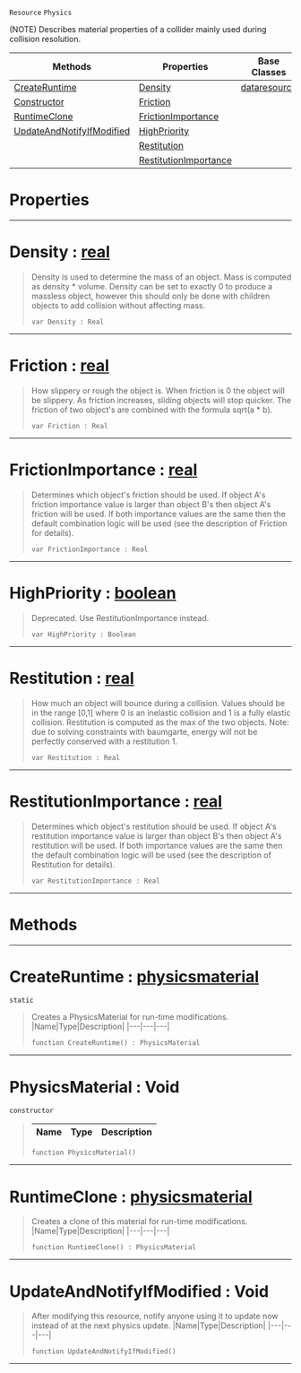  `Resource` `Physics`



(NOTE) Describes material properties of a collider mainly used during collision resolution.

|Methods|Properties|Base Classes|Derived Classes|
|---|---|---|---|
|[ CreateRuntime](https://plasmaengine.github.io/PlasmaDocs/Plasma1/C++/code_reference/class_reference/physicsmaterial.md#createruntime-plasma-engin)|[ Density](https://plasmaengine.github.io/PlasmaDocs/Plasma1/C++/code_reference/class_reference/physicsmaterial.md#density-plasma-engine-docu)|[dataresource](https://plasmaengine.github.io/PlasmaDocs/Plasma1/C++/code_reference/class_reference/dataresource.md)| |
|[ Constructor](https://plasmaengine.github.io/PlasmaDocs/Plasma1/C++/code_reference/class_reference/physicsmaterial.md#physicsmaterial-void)|[ Friction](https://plasmaengine.github.io/PlasmaDocs/Plasma1/C++/code_reference/class_reference/physicsmaterial.md#friction-plasma-engine-doc)| | |
|[ RuntimeClone](https://plasmaengine.github.io/PlasmaDocs/Plasma1/C++/code_reference/class_reference/physicsmaterial.md#runtimeclone-plasma-engine)|[ FrictionImportance](https://plasmaengine.github.io/PlasmaDocs/Plasma1/C++/code_reference/class_reference/physicsmaterial.md#frictionimportance-plasma)| | |
|[ UpdateAndNotifyIfModified](https://plasmaengine.github.io/PlasmaDocs/Plasma1/C++/code_reference/class_reference/physicsmaterial.md#updateandnotifyifmodifie)|[ HighPriority](https://plasmaengine.github.io/PlasmaDocs/Plasma1/C++/code_reference/class_reference/physicsmaterial.md#highpriority-plasma-engine)| | |
| |[ Restitution](https://plasmaengine.github.io/PlasmaDocs/Plasma1/C++/code_reference/class_reference/physicsmaterial.md#restitution-plasma-engine)| | |
| |[ RestitutionImportance](https://plasmaengine.github.io/PlasmaDocs/Plasma1/C++/code_reference/class_reference/physicsmaterial.md#restitutionimportance-ze)| | |


 #  Properties


---  
 #  Density : [real](https://plasmaengine.github.io/PlasmaDocs/Plasma1/C++/code_reference/lightning_base_types/real.md)

> Density is used to determine the mass of an object. Mass is computed as density * volume. Density can be set to exactly 0 to produce a massless object, however this should only be done with children objects to add collision without affecting mass.
> ``` lang=cpp, name=Lightning
> var Density : Real


---  
 #  Friction : [real](https://plasmaengine.github.io/PlasmaDocs/Plasma1/C++/code_reference/lightning_base_types/real.md)

> How slippery or rough the object is. When friction is 0 the object will be slippery. As friction increases, sliding objects will stop quicker. The friction of two object's are combined with the formula sqrt(a * b).
> ``` lang=cpp, name=Lightning
> var Friction : Real


---  
 #  FrictionImportance : [real](https://plasmaengine.github.io/PlasmaDocs/Plasma1/C++/code_reference/lightning_base_types/real.md)

> Determines which object's friction should be used. If object A's friction importance value is larger than object B's then object A's friction will be used. If both importance values are the same then the default combination logic will be used (see the description of Friction for details).
> ``` lang=cpp, name=Lightning
> var FrictionImportance : Real


---  
 #  HighPriority : [boolean](https://plasmaengine.github.io/PlasmaDocs/Plasma1/C++/code_reference/lightning_base_types/boolean.md)

> Deprecated. Use RestitutionImportance instead.
> ``` lang=cpp, name=Lightning
> var HighPriority : Boolean


---  
 #  Restitution : [real](https://plasmaengine.github.io/PlasmaDocs/Plasma1/C++/code_reference/lightning_base_types/real.md)

> How much an object will bounce during a collision. Values should be in the range [0,1] where 0 is an inelastic collision and 1 is a fully elastic collision. Restitution is computed as the max of the two objects. Note: due to solving constraints with baumgarte, energy will not be perfectly conserved with a restitution 1.
> ``` lang=cpp, name=Lightning
> var Restitution : Real


---  
 #  RestitutionImportance : [real](https://plasmaengine.github.io/PlasmaDocs/Plasma1/C++/code_reference/lightning_base_types/real.md)

> Determines which object's restitution should be used. If object A's restitution importance value is larger than object B's then object A's restitution will be used. If both importance values are the same then the default combination logic will be used (see the description of Restitution for details).
> ``` lang=cpp, name=Lightning
> var RestitutionImportance : Real


---  
 #  Methods


---  
 #  CreateRuntime : [physicsmaterial](https://plasmaengine.github.io/PlasmaDocs/Plasma1/C++/code_reference/class_reference/physicsmaterial.md)

 `static`

> Creates a PhysicsMaterial for run-time modifications.
> |Name|Type|Description|
> |---|---|---|
> ``` lang=cpp, name=Lightning
> function CreateRuntime() : PhysicsMaterial
> ``` 


---  
 #  PhysicsMaterial : Void

 `constructor`

> 
> |Name|Type|Description|
> |---|---|---|
> ``` lang=cpp, name=Lightning
> function PhysicsMaterial()
> ``` 


---  
 #  RuntimeClone : [physicsmaterial](https://plasmaengine.github.io/PlasmaDocs/Plasma1/C++/code_reference/class_reference/physicsmaterial.md)

> Creates a clone of this material for run-time modifications.
> |Name|Type|Description|
> |---|---|---|
> ``` lang=cpp, name=Lightning
> function RuntimeClone() : PhysicsMaterial
> ``` 


---  
 #  UpdateAndNotifyIfModified : Void

> After modifying this resource, notify anyone using it to update now instead of at the next physics update.
> |Name|Type|Description|
> |---|---|---|
> ``` lang=cpp, name=Lightning
> function UpdateAndNotifyIfModified()
> ``` 


---  
 

 
